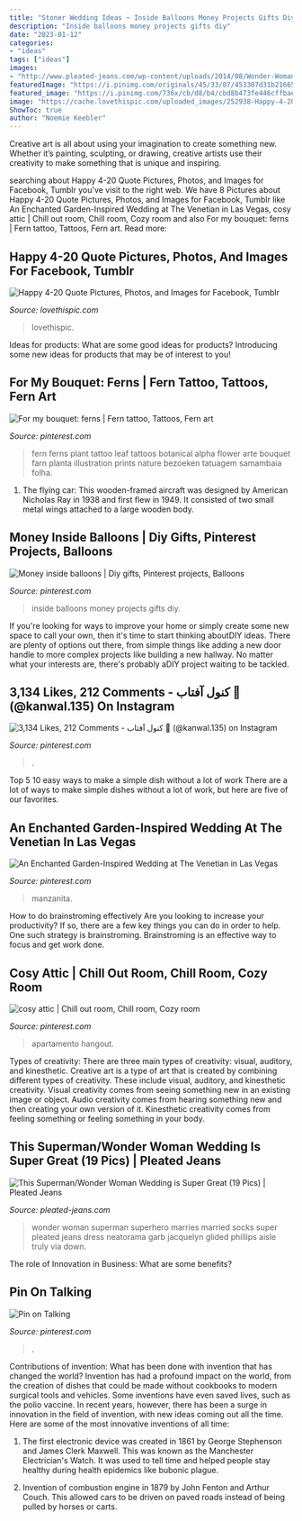 ```yaml
---
title: "Stoner Wedding Ideas ~ Inside Balloons Money Projects Gifts Diy"
description: "Inside balloons money projects gifts diy"
date: "2023-01-12"
categories:
- "ideas"
tags: ["ideas"]
images:
- "http://www.pleated-jeans.com/wp-content/uploads/2014/08/Wonder-Woman-wedding-socks-1.jpg"
featuredImage: "https://i.pinimg.com/originals/45/33/07/453307d31b216659d852980343629b7f.jpg"
featured_image: "https://i.pinimg.com/736x/cb/d8/b4/cbd8b473fe446cffbae457a91b576963--branch-centerpieces-wedding-centerpieces.jpg"
image: "https://cache.lovethispic.com/uploaded_images/252938-Happy-4-20-Quote.jpg"
ShowToc: true
author: "Noemie Keebler"
---
```



Creative art is all about using your imagination to create something new. Whether it’s painting, sculpting, or drawing, creative artists use their creativity to make something that is unique and inspiring.

	

		
searching about Happy 4-20 Quote Pictures, Photos, and Images for Facebook, Tumblr you've visit to the right web. We have 8 Pictures about Happy 4-20 Quote Pictures, Photos, and Images for Facebook, Tumblr like An Enchanted Garden-Inspired Wedding at The Venetian in Las Vegas, cosy attic | Chill out room, Chill room, Cozy room and also For my bouquet: ferns | Fern tattoo, Tattoos, Fern art. Read more:
		
    
## Happy 4-20 Quote Pictures, Photos, And Images For Facebook, Tumblr

<img loading=lazy src="https://cache.lovethispic.com/uploaded_images/252938-Happy-4-20-Quote.jpg" onerror="this.onerror=null;this.src='https://tse4.mm.bing.net/th?id=OIP.IQkUILeMPzZ-Y94WlJtKLgHaJ4&amp;pid=15.1';" alt="Happy 4-20 Quote Pictures, Photos, and Images for Facebook, Tumblr">

_Source: lovethispic.com_

>lovethispic. 

	

Ideas for products: What are some good ideas for products?
Introducing some new ideas for products that may be of interest to you!

    
## For My Bouquet: Ferns | Fern Tattoo, Tattoos, Fern Art

<img loading=lazy src="https://i.pinimg.com/originals/33/fc/99/33fc99c3d273305fe4ef2e548bddfb1e.jpg" onerror="this.onerror=null;this.src='https://tse2.mm.bing.net/th?id=OIP.M_yZw9JzMF_k7y5Ui937HgHaNt&amp;pid=15.1';" alt="For my bouquet: ferns | Fern tattoo, Tattoos, Fern art">

_Source: pinterest.com_

>fern ferns plant tattoo leaf tattoos botanical alpha flower arte bouquet farn planta illustration prints nature bezoeken tatuagem samambaia folha. 

	

1. The flying car: This wooden-framed aircraft was designed by American Nicholas Ray in 1938 and first flew in 1949. It consisted of two small metal wings attached to a large wooden body.

    
## Money Inside Balloons | Diy Gifts, Pinterest Projects, Balloons

<img loading=lazy src="https://i.pinimg.com/originals/45/33/07/453307d31b216659d852980343629b7f.jpg" onerror="this.onerror=null;this.src='https://tse1.mm.bing.net/th?id=OIP.Oow00h6DdvnvqyYdH06MbgHaJ4&amp;pid=15.1';" alt="Money inside balloons | Diy gifts, Pinterest projects, Balloons">

_Source: pinterest.com_

>inside balloons money projects gifts diy. 

	

If you're looking for ways to improve your home or simply create some new space to call your own, then it's time to start thinking aboutDIY ideas. There are plenty of options out there, from simple things like adding a new door handle to more complex projects like building a new hallway. No matter what your interests are, there's probably aDIY project waiting to be tackled.

    
## 3,134 Likes, 212 Comments - کنول آفتاب 🦋 (@kanwal.135) On Instagram

<img loading=lazy src="https://i.pinimg.com/736x/19/dc/93/19dc9358e01def075f875cf6a6b3c828.jpg" onerror="this.onerror=null;this.src='https://tse3.mm.bing.net/th?id=OIP.1i9U-lx9lIiAPKOp8vlcxwHaJP&amp;pid=15.1';" alt="3,134 Likes, 212 Comments - کنول آفتاب 🦋 (@kanwal.135) on Instagram">

_Source: pinterest.com_

>. 

	

Top 5 10 easy ways to make a simple dish without a lot of work
There are a lot of ways to make simple dishes without a lot of work, but here are five of our favorites.

    
## An Enchanted Garden-Inspired Wedding At The Venetian In Las Vegas

<img loading=lazy src="https://i.pinimg.com/736x/cb/d8/b4/cbd8b473fe446cffbae457a91b576963--branch-centerpieces-wedding-centerpieces.jpg" onerror="this.onerror=null;this.src='https://tse4.mm.bing.net/th?id=OIP.pJR-XHh427An_AvrENt42gHaLG&amp;pid=15.1';" alt="An Enchanted Garden-Inspired Wedding at The Venetian in Las Vegas">

_Source: pinterest.com_

>manzanita. 

	

How to do brainstroming effectively
Are you looking to increase your productivity? If so, there are a few key things you can do in order to help. One such strategy is brainstroming. Brainstroming is an effective way to focus and get work done.

    
## Cosy Attic | Chill Out Room, Chill Room, Cozy Room

<img loading=lazy src="https://i.pinimg.com/originals/7c/04/53/7c0453b2e4a19c2adbf5e0ed9638a776.jpg" onerror="this.onerror=null;this.src='https://tse4.mm.bing.net/th?id=OIP.m1Y3AGCfZGB9kqDoUtO_GwHaJH&amp;pid=15.1';" alt="cosy attic | Chill out room, Chill room, Cozy room">

_Source: pinterest.com_

>apartamento hangout. 

	

Types of creativity: There are three main types of creativity: visual, auditory, and kinesthetic.
Creative art is a type of art that is created by combining different types of creativity. These include visual, auditory, and kinesthetic creativity. Visual creativity comes from seeing something new in an existing image or object. Audio creativity comes from hearing something new and then creating your own version of it. Kinesthetic creativity comes from feeling something or feeling something in your body.

    
## This Superman/Wonder Woman Wedding Is Super Great (19 Pics) | Pleated Jeans

<img loading=lazy src="http://www.pleated-jeans.com/wp-content/uploads/2014/08/Wonder-Woman-wedding-socks-1.jpg" onerror="this.onerror=null;this.src='https://tse3.mm.bing.net/th?id=OIP.7Fghy3dRlXSL03BtwwY1KwHaLH&amp;pid=15.1';" alt="This Superman/Wonder Woman Wedding is Super Great (19 Pics) | Pleated Jeans">

_Source: pleated-jeans.com_

>wonder woman superman superhero marries married socks super pleated jeans dress neatorama garb jacquelyn glided phillips aisle truly via down. 

	

The role of Innovation in Business: What are some benefits?
 

    
## Pin On Talking

<img loading=lazy src="https://i.pinimg.com/736x/d1/e5/6e/d1e56ef3542e9d19213e8f9e289599a1.jpg" onerror="this.onerror=null;this.src='https://tse2.mm.bing.net/th?id=OIP.yCiI9jQoNENGrZm7I7Ag5gHaN_&amp;pid=15.1';" alt="Pin on Talking">

_Source: pinterest.com_

>. 

	

Contributions of invention: What has been done with invention that has changed the world?
Invention has had a profound impact on the world, from the creation of dishes that could be made without cookbooks to modern surgical tools and vehicles. Some inventions have even saved lives, such as the polio vaccine. In recent years, however, there has been a surge in innovation in the field of invention, with new ideas coming out all the time. Here are some of the most innovative inventions of all time:
1) The first electronic device was created in 1861 by George Stephenson and James Clerk Maxwell. This was known as the Manchester Electrician's Watch. It was used to tell time and helped people stay healthy during health epidemics like bubonic plague.

2) Invention of combustion engine in 1879 by John Fenton and Arthur Couch. This allowed cars to be driven on paved roads instead of being pulled by horses or carts.

